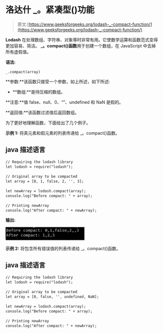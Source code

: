 # 洛达什 _。紧凑型()功能

> 原文:[https://www.geeksforgeeks.org/lodash-_-compact-function/](https://www.geeksforgeeks.org/lodash-_-compact-function/)

**Lodash** 在处理数组、字符串、对象等时非常有用。它使数学运算和函数范式变得更加容易、简洁。 **_。compact()函数**用于创建一个数组，在 JavaScript 中去掉所有虚假值。

**语法:**

```
_.compact(array)
```

**参数:**该函数只接受一个参数，如上所述，如下所述:

*   **数组:**是待压缩的数组。

**注意:**值 false、null、0、“”、undefined 和 NaN 是假的。

**返回值:**该函数过滤值后返回数组。

为了更好地理解函数，下面给出了几个例子。

**示例 1:** 将真元素和假元素的列表传递给 _。compact()函数。

## java 描述语言

```
// Requiring the lodash library
let lodash = require("lodash");

// Original array to be compacted
let array = [0, 1, false, 2, '', 3];

let newArray = lodash.compact(array);
console.log("Before compact: " + array);

// Printing newArray 
console.log("After compact: " + newArray);
```

**输出:**

![](img/312b7c741400d04f484d965942e1e2f7.png)

**示例 2:** 将包含所有错误值的列表传递给 _。compact()函数。

## java 描述语言

```
// Requiring the lodash library
let lodash = require("lodash");

// Original array to be compacted
let array = [0, false, '', undefined, NaN];

let newArray = lodash.compact(array);
console.log("Before compact: " + array);

// Printing newArray 
console.log("After compact: " + newArray);
```